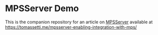 # MPSServer Demo

This is the companion repository for an article on [MPSServer](https://github.com/Strumenta/MPSServer) available at https://tomassetti.me/mpsserver-enabling-integration-with-mps/

